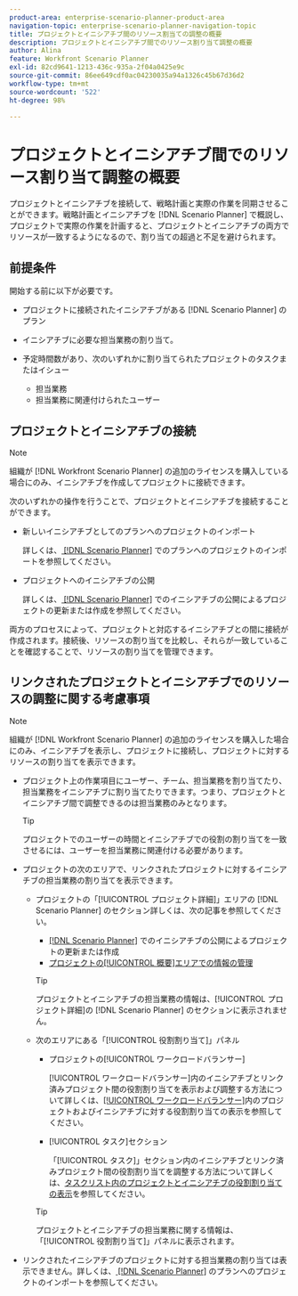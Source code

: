 ```yaml
---
product-area: enterprise-scenario-planner-product-area
navigation-topic: enterprise-scenario-planner-navigation-topic
title: プロジェクトとイニシアチブ間のリソース割当ての調整の概要
description: プロジェクトとイニシアチブ間でのリソース割り当て調整の概要
author: Alina
feature: Workfront Scenario Planner
exl-id: 82cd9641-1213-436c-935a-2f04a0425e9c
source-git-commit: 86ee649cdf0ac04230035a94a1326c45b67d36d2
workflow-type: tm+mt
source-wordcount: '522'
ht-degree: 98%

---
```


# プロジェクトとイニシアチブ間でのリソース割り当て調整の概要

<!--
<p data-mc-conditions="QuicksilverOrClassic.Draft mode">(NOTE: two more articles were added to split content from here according to where the reconciling can happen) </p>
-->

プロジェクトとイニシアチブを接続して、戦略計画と実際の作業を同期させることができます。戦略計画とイニシアチブを [!DNL Scenario Planner] で概説し、プロジェクトで実際の作業を計画すると、プロジェクトとイニシアチブの両方でリソースが一致するようになるので、割り当ての超過と不足を避けられます。

## 前提条件

開始する前に以下が必要です。

* プロジェクトに接続されたイニシアチブがある [!DNL Scenario Planner] のプラン
* イニシアチブに必要な担当業務の割り当て。
* 予定時間数があり、次のいずれかに割り当てられたプロジェクトのタスクまたはイシュー

   * 担当業務
   * 担当業務に関連付けられたユーザー

## プロジェクトとイニシアチブの接続

>[!NOTE]
>
>組織が [!DNL Workfront Scenario Planner] の追加のライセンスを購入している場合にのみ、イニシアチブを作成してプロジェクトに接続できます。

次のいずれかの操作を行うことで、プロジェクトとイニシアチブを接続することができます。

* 新しいイニシアチブとしてのプランへのプロジェクトのインポート

  詳しくは、[ [!DNL Scenario Planner]](../scenario-planner/import-projects-to-plans.md) でのプランへのプロジェクトのインポートを参照してください。

* プロジェクトへのイニシアチブの公開

  詳しくは、[ [!DNL Scenario Planner]](../scenario-planner/publish-scenarios-update-projects.md) でのイニシアチブの公開によるプロジェクトの更新または作成を参照してください。

両方のプロセスによって、プロジェクトと対応するイニシアチブとの間に接続が作成されます。接続後、リソースの割り当てを比較し、それらが一致していることを確認することで、リソースの割り当てを管理できます。

## リンクされたプロジェクトとイニシアチブでのリソースの調整に関する考慮事項

>[!NOTE]
>
>組織が [!DNL Workfront Scenario Planner] の追加のライセンスを購入した場合にのみ、イニシアチブを表示し、プロジェクトに接続し、プロジェクトに対するリソースの割り当てを表示できます。

* プロジェクト上の作業項目にユーザー、チーム、担当業務を割り当てたり、担当業務をイニシアチブに割り当てたりできます。つまり、プロジェクトとイニシアチブ間で調整できるのは担当業務のみとなります。

  >[!TIP]
  >
  >プロジェクトでのユーザーの時間とイニシアチブでの役割の割り当てを一致させるには、ユーザーを担当業務に関連付ける必要があります。

* プロジェクトの次のエリアで、リンクされたプロジェクトに対するイニシアチブの担当業務の割り当てを表示できます。

   * プロジェクトの「[!UICONTROL プロジェクト詳細]」エリアの [!DNL Scenario Planner] のセクション詳しくは、次の記事を参照してください。

      * [ [!DNL Scenario Planner]](../scenario-planner/publish-scenarios-update-projects.md) でのイニシアチブの公開によるプロジェクトの更新または作成
      * [プロジェクトの[!UICONTROL 概要]エリアでの情報の管理](../manage-work/projects/manage-projects/understand-project-overview-area.md)

     >[!TIP]
     >
     >プロジェクトとイニシアチブの担当業務の情報は、[!UICONTROL プロジェクト詳細]の [!DNL Scenario Planner] のセクションに表示されません。

   * 次のエリアにある「[!UICONTROL 役割割り当て]」パネル

      * プロジェクトの[!UICONTROL ワークロードバランサー]

        [!UICONTROL ワークロードバランサー]内のイニシアチブとリンク済みプロジェクト間の役割割り当てを表示および調整する方法について詳しくは、[[!UICONTROL ワークロードバランサー]](../scenario-planner/show-role-allocation-workload-balancer.md)内のプロジェクトおよびイニシアチブに対する役割割り当ての表示を参照してください。

      * [!UICONTROL タスク]セクション

        「[!UICONTROL タスク]」セクション内のイニシアチブとリンク済みプロジェクト間の役割割り当てを調整する方法について詳しくは、[タスクリスト内のプロジェクトとイニシアチブの役割割り当ての表示](../scenario-planner/show-role-allocation-task-list-nwe.md)を参照してください。

     >[!TIP]
     >
     >プロジェクトとイニシアチブの担当業務に関する情報は、「[!UICONTROL 役割割り当て]」パネルに表示されます。

* リンクされたイニシアチブのプロジェクトに対する担当業務の割り当ては表示できません。詳しくは、[ [!DNL Scenario Planner]](../scenario-planner/import-projects-to-plans.md) のプランへのプロジェクトのインポートを参照してください。

  <!--
  <MadCap:conditionalText data-mc-conditions="QuicksilverOrClassic.Draft mode">
  (NOTE: this might change - project job role visibility into initiative)
  </MadCap:conditionalText>
  -->

